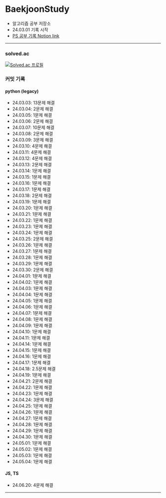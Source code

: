 # BaekjoonStudy

- 알고리즘 공부 저장소
- 24.03.01 기록 시작
- [PS 공부 기록 Notion link](https://speckled-piranha-804.notion.site/BaekJoon-3e95ed40c6804dee8856d3a397ffff17?pvs=4)

---

### solved.ac

[![Solved.ac
프로필](http://mazassumnida.wtf/api/v2/generate_badge?boj=hyunseong0718)](https://solved.ac/hyunseong0718)

### 커밋 기록

#### python (legacy)

- 24.03.03: 13문제 해결
- 24.03.04: 2문제 해결
- 24.03.05: 1문제 해결
- 24.03.06: 2문제 해결
- 24.03.07: 10문제 해결
- 24.03.08: 2문제 해결
- 24.03.09: 3문제 해결
- 24.03.10: 4문제 해결
- 24.03.11: 4문제 해결
- 24.03.12: 4문제 해결
- 24.03.13: 2문제 해결
- 24.03.14: 1문제 해결
- 24.03.15: 1문제 해결
- 24.03.16: 1문제 해결
- 24.03.17: 1문제 해결
- 24.03.18: 2문제 해결
- 24.03.19: 1문제 해결
- 24.03.20: 1문제 해결
- 24.03.21: 1문제 해결
- 24.03.22: 1문제 해결
- 24.03.23: 1문제 해결
- 24.03.24: 1문제 해결
- 24.03.25: 2문제 해결
- 24.03.26: 1문제 해결
- 24.03.27: 1문제 해결
- 24.03.28: 1문제 해결
- 24.03.29: 1문제 해결
- 24.03.30: 2문제 해결
- 24.04.01: 1문제 해결
- 24.04.02: 1문제 해결
- 24.04.03: 1문제 해결
- 24.04.04: 1문제 해결
- 24.04.05: 1문제 해결
- 24.04.06: 1문제 해결
- 24.04.07: 1문제 해결
- 24.04.08: 1문제 해결
- 24.04.09: 1문제 해결
- 24.04.10: 1문제 해결
- 24.04.11: 1문제 해결
- 24.04.14: 1문제 해결
- 24.04.15: 1문제 해결
- 24.04.16: 1문제 해결
- 24.04.17: 1문제 해결
- 24.04.18: 2.5문제 해결
- 24.04.19: 1문제 해결
- 24.04.21: 2문제 해결
- 24.04.22: 1문제 해결
- 24.04.23: 1문제 해결
- 24.04.24: 3문제 해결
- 24.04.25: 1문제 해결
- 24.04.26: 1문제 해결
- 24.04.27: 1문제 해결
- 24.04.28: 1문제 해결
- 24.04.29: 1문제 해결
- 24.04.30: 1문제 해결
- 24.05.01: 1문제 해결
- 24.05.02: 1문제 해결
- 24.05.03: 1문제 해결
- 24.05.04: 1문제 해결

#### JS, TS

- 24.06.20: 4문제 해결

---
